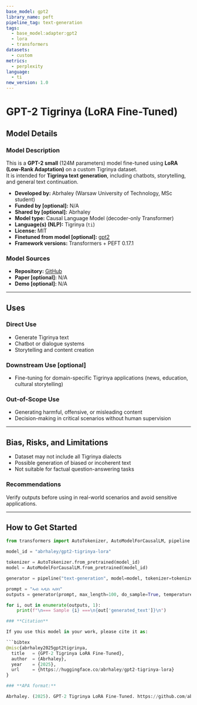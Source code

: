 ```yaml
---
base_model: gpt2
library_name: peft
pipeline_tag: text-generation
tags:
  - base_model:adapter:gpt2
  - lora
  - transformers
datasets:
  - custom
metrics:
  - perplexity
language:
  - ti
new_version: 1.0
---
```


# GPT-2 Tigrinya (LoRA Fine-Tuned)

## Model Details

### Model Description

This is a **GPT-2 small** (124M parameters) model fine-tuned using **LoRA (Low-Rank Adaptation)** on a custom Tigrinya dataset.  
It is intended for **Tigrinya text generation**, including chatbots, storytelling, and general text continuation.  

- **Developed by:** Abrhaley (Warsaw University of Technology, MSc student)  
- **Funded by [optional]:** N/A  
- **Shared by [optional]:** Abrhaley  
- **Model type:** Causal Language Model (decoder-only Transformer)  
- **Language(s) (NLP):** Tigrinya (`ti`)  
- **License:** MIT  
- **Finetuned from model [optional]:** [gpt2](https://huggingface.co/gpt2)  
- **Framework versions:** Transformers + PEFT 0.17.1  

### Model Sources

- **Repository:** [GitHub](https://github.com/abrhaleyarefaine1997/gpt2-tigrinya-lora)  
- **Paper [optional]:** N/A  
- **Demo [optional]:** N/A  

---

## Uses

### Direct Use

- Generate Tigrinya text  
- Chatbot or dialogue systems  
- Storytelling and content creation  

### Downstream Use [optional]

- Fine-tuning for domain-specific Tigrinya applications (news, education, cultural storytelling)  

### Out-of-Scope Use

- Generating harmful, offensive, or misleading content  
- Decision-making in critical scenarios without human supervision  

---

## Bias, Risks, and Limitations

- Dataset may not include all Tigrinya dialects  
- Possible generation of biased or incoherent text  
- Not suitable for factual question-answering tasks  

### Recommendations

Verify outputs before using in real-world scenarios and avoid sensitive applications.  

---

## How to Get Started

```python
from transformers import AutoTokenizer, AutoModelForCausalLM, pipeline

model_id = "abrhaley/gpt2-tigrinya-lora"

tokenizer = AutoTokenizer.from_pretrained(model_id)
model = AutoModelForCausalLM.from_pretrained(model_id)

generator = pipeline("text-generation", model=model, tokenizer=tokenizer)

prompt = "ኣብ ኣዲስ ኣበባ"
outputs = generator(prompt, max_length=100, do_sample=True, temperature=0.8, top_k=50, top_p=0.95, num_return_sequences=3)

for i, out in enumerate(outputs, 1):
    print(f"\n=== Sample {i} ===\n{out['generated_text']}\n")

### **Citation**

If you use this model in your work, please cite it as:

```bibtex
@misc{abrhaley2025gpt2tigrinya,
  title   = {GPT-2 Tigrinya LoRA Fine-Tuned},
  author  = {Abrhaley},
  year    = {2025},
  url     = {https://huggingface.co/abrhaley/gpt2-tigrinya-lora}
}

### **APA format:**

Abrhaley. (2025). GPT-2 Tigrinya LoRA Fine-Tuned. https://github.com/abrhaleyarefaine1997/gpt2-tigrinya-lora
